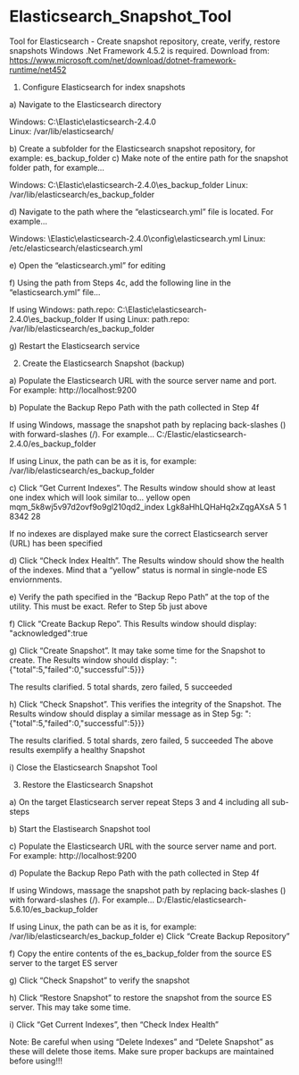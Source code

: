 # Elasticsearch_Snapshot_Tool
Tool for Elasticsearch - Create snapshot repository, create, verify, restore snapshots
Windows .Net Framework 4.5.2 is required. Download from: https://www.microsoft.com/net/download/dotnet-framework-runtime/net452

1)	Configure Elasticsearch for index snapshots

a)	Navigate to the Elasticsearch directory

Windows: C:\Elastic\elasticsearch-2.4.0\
Linux: /var/lib/elasticsearch/

b)	Create a subfolder for the Elasticsearch snapshot repository, for example: es_backup_folder
c)	Make note of the entire path for the snapshot folder path, for example…

Windows: C:\Elastic\elasticsearch-2.4.0\es_backup_folder
Linux: /var/lib/elasticsearch/es_backup_folder

d)	Navigate to the path where the “elasticsearch.yml” file is located. For example…

Windows: <drive>\Elastic\elasticsearch-2.4.0\config\elasticsearch.yml
Linux: /etc/elasticsearch/elasticsearch.yml
 
e)	Open the “elasticsearch.yml” for editing

f)	Using the path from Steps 4c, add the following line in the “elasticsearch.yml” file…

If using Windows: path.repo: C:\Elastic\elasticsearch-2.4.0\es_backup_folder
If using Linux: path.repo: /var/lib/elasticsearch/es_backup_folder

g)	Restart the Elasticsearch service

2) Create the Elasticsearch Snapshot (backup)

a)	Populate the Elasticsearch URL with the source server name and port. For example: http://localhost:9200

b)	Populate the Backup Repo Path with the path collected in Step 4f

If using Windows, massage the snapshot path by replacing back-slashes (\) with forward-slashes (/). For example…
C:/Elastic/elasticsearch-2.4.0/es_backup_folder

If using Linux, the path can be as it is, for example: /var/lib/elasticsearch/es_backup_folder

c)	Click “Get Current Indexes”. The Results window should show at least one index which will look similar to…
 yellow open   mqm_5k8wj5v97d2ovf9o9gl210qd2_index Lgk8aHhLQHaHq2xZqgAXsA   5   1       8342           28 
 
If no indexes are displayed make sure the correct Elasticsearch server (URL) has been specified

d)	Click “Check Index Health”. The Results window should show the health of the indexes. Mind that a “yellow” status is normal in single-node ES enviornments.

e)	Verify the path specified in the “Backup Repo Path” at the top of the utility. This must be exact. Refer to Step 5b just above

f)	Click “Create Backup Repo”. This Results window should display: "acknowledged":true

g)	Click “Create Snapshot”. It may take some time for the Snapshot to create. The Results window should display: ":{"total":5,"failed":0,"successful":5}}}

The results clarified. 5 total shards, zero failed, 5 succeeded

h)	Click “Check Snapshot”. This verifies the integrity of the Snapshot. The Results window should display a similar message as in Step 5g: ":{"total":5,"failed":0,"successful":5}}}

The results clarified. 5 total shards, zero failed, 5 succeeded
The above results exemplify a healthy Snapshot

i)	Close the Elasticsearch Snapshot Tool

3) Restore the Elasticsearch Snapshot

a)	On the target Elasticsearch server repeat Steps 3 and 4 including all sub-steps

b)	 Start the Elastisearch Snapshot tool

c)	Populate the Elasticsearch URL with the source server name and port. For example: http://localhost:9200

d)	Populate the Backup Repo Path with the path collected in Step 4f

If using Windows, massage the snapshot path by replacing back-slashes (\) with forward-slashes (/). For example…
D:/Elastic/elasticsearch-5.6.10/es_backup_folder

If using Linux, the path can be as it is, for example: /var/lib/elasticsearch/es_backup_folder
e)	Click “Create Backup Repository”

f)	Copy the entire contents of the es_backup_folder from the source ES server to the target ES server

g)	Click “Check Snapshot” to verify the snapshot

h)	Click “Restore Snapshot” to restore the snapshot from the source ES server. This may take some time.

i)	Click “Get Current Indexes”, then “Check Index Health”

Note: Be careful when using “Delete Indexes” and “Delete Snapshot” as these will delete those items. Make sure proper backups are maintained before using!!!

